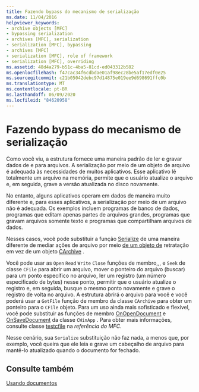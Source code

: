 ```yaml
---
title: Fazendo bypass do mecanismo de serialização
ms.date: 11/04/2016
helpviewer_keywords:
- archive objects [MFC]
- bypassing serialization
- archives [MFC], serialization
- serialization [MFC], bypassing
- archives [MFC]
- serialization [MFC], role of framework
- serialization [MFC], overriding
ms.assetid: 48d4a279-b51c-4ba5-81cd-ed043312b582
ms.openlocfilehash: f47cac34f6cdbdae01af98ec28be5af17edf0e25
ms.sourcegitcommit: c21b05042debc97d14875e019ee9d698691ffc0b
ms.translationtype: MT
ms.contentlocale: pt-BR
ms.lasthandoff: 06/09/2020
ms.locfileid: "84620958"
---
```

# <a name="bypassing-the-serialization-mechanism"></a>Fazendo bypass do mecanismo de serialização

Como você viu, a estrutura fornece uma maneira padrão de ler e gravar dados de e para arquivos. A serialização por meio de um objeto de arquivo é adequada às necessidades de muitos aplicativos. Esse aplicativo lê totalmente um arquivo na memória, permite que o usuário atualize o arquivo e, em seguida, grave a versão atualizada no disco novamente.

No entanto, alguns aplicativos operam em dados de maneira muito diferente e, para esses aplicativos, a serialização por meio de um arquivo não é adequada. Os exemplos incluem programas de banco de dados, programas que editam apenas partes de arquivos grandes, programas que gravam arquivos somente texto e programas que compartilham arquivos de dados.

Nesses casos, você pode substituir a função [Serialize](reference/cobject-class.md#serialize) de uma maneira diferente de mediar ações de arquivo por meio [de um objeto de](reference/cfile-class.md) retratação em vez de um objeto [CArchive](reference/carchive-class.md) .

Você pode usar as `Open` `Read` `Write` `Close` funções de membro,,, e `Seek` de classe `CFile` para abrir um arquivo, mover o ponteiro do arquivo (buscar) para um ponto específico no arquivo, ler um registro (um número especificado de bytes) nesse ponto, permitir que o usuário atualize o registro e, em seguida, busque o mesmo ponto novamente e grave o registro de volta no arquivo. A estrutura abrirá o arquivo para você e você poderá usar a `GetFile` função de membro da classe `CArchive` para obter um ponteiro para o `CFile` objeto. Para um uso ainda mais sofisticado e flexível, você pode substituir as funções de membro [OnOpenDocument](reference/cdocument-class.md#onopendocument) e [OnSaveDocument](reference/cdocument-class.md#onsavedocument) da classe `CWinApp` . Para obter mais informações, consulte classe [testcfile](reference/cfile-class.md) na *referência do MFC*.

Nesse cenário, sua `Serialize` substituição não faz nada, a menos que, por exemplo, você queira que ele leia e grave um cabeçalho de arquivo para mantê-lo atualizado quando o documento for fechado.

## <a name="see-also"></a>Consulte também

[Usando documentos](using-documents.md)

